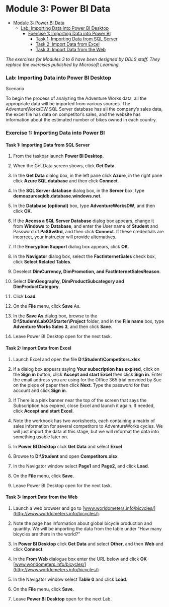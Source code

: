 # Module 3: Power BI Data

- [Module 3: Power BI Data](#module-3-power-bi-data)
    - [Lab: Importing Data into Power BI Desktop](#Lab-Importing-Data-into-Power-BI-Desktop)
        - [Exercise 1: Importing Data into Power BI](#Exercise-1-Importing-Data-into-Power-BI)
            - [Task 1: Importing Data from SQL Server](#Task-1-Importing-Data-from-SQL-Server)
            - [Task 2: Import Data from Excel](#Task-2-Import-Data-from-Excel)
            - [Task 3: Import Data from the Web](#Task-3-Import-Data-from-the-Web)
            

*The exercises for Modules 3 to 6 have been designed by DDLS staff.*
*They replace the exercises published by Microsoft Learning.*

### Lab: Importing Data into Power BI Desktop

Scenario

To begin the process of analyzing the Adventure Works data, all the
appropriate data will be imported from various sources. The
AdventureWorksDW SQL Server database has all the company’s sales data,
the excel file has data on competitor’s sales, and the website has
information about the estimated number of bikes owned in each country.

### Exercise 1: Importing Data into Power BI

#### Task 1: Importing Data from SQL Server

1.  From the taskbar launch **Power BI Desktop**.

2.  When the Get Data screen shows, click **Get Data**.

7. In the **Get Data** dialog box, in the left pane click **Azure**, in the right pane click **Azure SQL database** and then click **Connect**.

8. In the **SQL Server database** dialog box, in the **Server** box, type **demoazuresqldb.database.windows.net**.

9. In the **Database (optional)** box, type **AdventureWorksDW**, and then click **OK**.

6.  If the **Access a SQL Server Database** dialog box appears, change
    it from **Windows** to **Database**, and enter the User name of **Student**
    and Password of **Pa$$w0rd**, and then click **Connect**. 
    If these credentials are incorrect, your instructor will provide alternatives.

7.  If the **Encryption Support** dialog box appears, click **OK**.

8.  In the **Navigator** dialog box, select the **FactInternetSales**
    check box, click **Select Related Tables**.

9.  Deselect **DimCurrency, DimPromotion, and FactInternetSalesReason**.

10. Select **DimGeography, DimProductSubcategory and DimProductCategory**.

11. Click **Load**.

12. On the **File** menu, click **Save** As.

15. In the **Save As** dialog box, browse to the **D:\\Student\\Lab03\\Starter\\Project** folder, and in the **File name** box, type **Adventure Works Sales 3**, and then click **Save**.

14. Leave Power BI Desktop open for the next task.

#### Task 2: Import Data from Excel

1.  Launch Excel and open the file **D:\\Student\\Competitors.xlsx**

2.  If a dialog box appears saying **Your subscription has expired**, click on the **Sign in** button, click **Accept and start Excel** then click **Sign in**.  Enter the email address you are using for the Office 365 trial provided by Sue on the piece of paper then click **Next**.  Type the password for that account and click **Sign in**.

3.  If There is a pink banner near the top of the screen that says the Subscription has expired, close Excel and launch it again.  If needed, click **Accept and start Excel**.

2.  Note the workbook has two worksheets, each containing a matrix of
    sales information for several competitors to AdventureWorks cycles.
    We will just import the data at this stage, but we will reformat the
    data into something usable later on.

3.  In **Power BI Desktop** click **Get Data** and select **Excel**

4.  Browse to **D:\\Student** and open **Competitors.xlsx**

5.  In the Navigator window select **Page1** and **Page2**, and click **Load**.

6.  On the **File** menu, click **Save**.

7.  Leave Power BI Desktop open for the next task.

#### Task 3: Import Data from the Web

1.  Launch a web browser and go to
    [www.worldometers.info/bicycles/](http://www.worldometers.info/bicycles/).

2.  Note the page has information about global bicycle production and
    quantity. We will be importing the data from the table under “How
    many bicycles are there in the world?”

3.  In **Power BI Desktop** click **Get Data** and select **Other**, and then **Web** and click **Connect**.

4.  In the **From Web** dialogue box enter the URL below and click **OK**
    [www.worldometers.info/bicycles/](http://www.worldometers.info/bicycles/)

5.  In the Navigator window select **Table 0** and click **Load**.

6.  On the **File** menu, click **Save**.

7.  Leave **Power BI Desktop** open for the next Lab.
